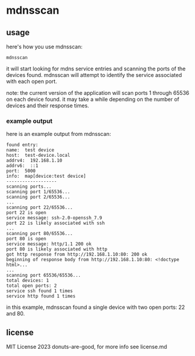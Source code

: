 # mdnsscan

## usage

here's how you use mdnsscan:
```
mdnsscan
```

it will start looking for mdns service entries and scanning the ports of the devices found. mdnsscan will attempt to identify the service associated with each open port.

note: the current version of the application will scan ports 1 through 65536 on each device found. it may take a while depending on the number of devices and their response times.

### example output
here is an example output from mdnsscan:

```
found entry:
name:  test device
host:  test-device.local
addrv4:  192.168.1.10
addrv6:  ::1
port:  5000
info:  map[device:test device]
-------------------
scanning ports...
scanning port 1/65536...
scanning port 2/65536...
...
scanning port 22/65536...
port 22 is open
service message: ssh-2.0-openssh_7.9
port 22 is likely associated with ssh
...
scanning port 80/65536...
port 80 is open
service message: http/1.1 200 ok
port 80 is likely associated with http
got http response from http://192.168.1.10:80: 200 ok
beginning of response body from http://192.168.1.10:80: <!doctype html>...
...
scanning port 65536/65536...
total devices: 1
total open ports: 2
service ssh found 1 times
service http found 1 times
```
in this example, mdnsscan found a single device with two open ports: 22 and 80.


## license

MIT License 2023 donuts-are-good, for more info see license.md
